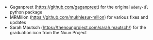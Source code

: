 * Gaganpreet  (https://github.com/gaganpreet) for the original `udemy-dl` python package
* MRMillon (https://github.com/mukhlesur-millon) for various fixes and updates
* Sarah Mautsch  (https://thenounproject.com/sarah.mautsch/) for the graduation icon from the Noun Project